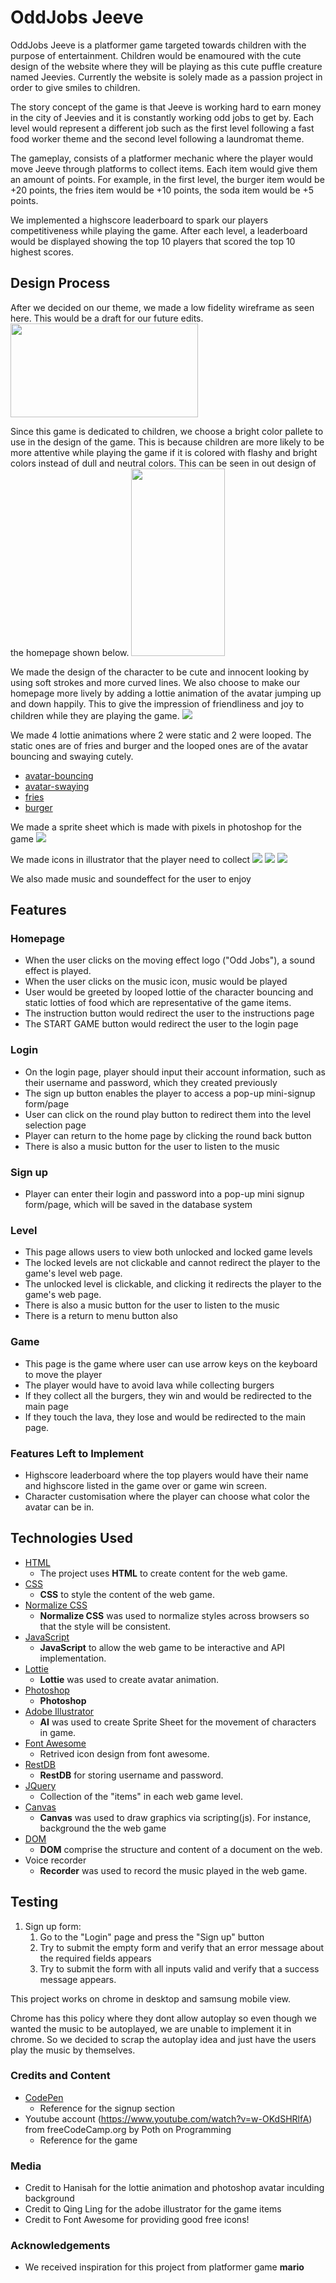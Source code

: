 # OddJobs Jeeve
OddJobs Jeeve is a platformer game targeted towards children with the purpose of entertainment. Children would be enamoured with the cute design of the website where they will be playing as this cute puffle creature named Jeevies. Currently the website is solely made as a passion project in order to give smiles to children. 

The story concept of the game is that Jeeve is working hard to earn money in the city of Jeevies and it is constantly working odd jobs to get by. Each level would represent a different job such as the first level following a fast food worker theme and the second level following a laundromat theme. 

The gameplay, consists of a platformer mechanic where the player would move Jeeve through platforms to collect items. Each item would give them an amount of points. For example, in the first level, the burger item would be +20 points, the fries item would be +10 points, the soda item would be +5 points.

We implemented a highscore leaderboard to spark our players competitiveness while playing the game. After each level, a leaderboard would be displayed showing the top 10 players that scored the top 10 highest scores.

## Design Process
After we decided on our theme, we made a low fidelity wireframe as seen here. This would be a draft for our future edits.
<img src="Design/Wireframe/Screenshot%20(91).png" width="300px" height="150px">

Since this game is dedicated to children, we choose a bright color pallete to use in the design of the game. This is because children are more likely to be more attentive while playing the game if it is colored with flashy and bright colors instead of dull and neutral colors. This can be seen in out design of the homepage shown below.
<img src="Design/Background/startscreen.png" width="150px" height="300px">

We made the design of the character to be cute and innocent looking by using soft strokes and more curved lines. We also choose to make our homepage more lively by adding a lottie animation of the avatar jumping up and down happily. This to give the impression of friendliness and joy to children while they are playing the game.
<img src="Design/Avatar/AvatarMovement.png">

We made 4 lottie animations where 2 were static and 2 were looped. The static ones are of fries and burger and the looped ones are of the avatar bouncing and swaying cutely. 
- [avatar-bouncing](https://lottiefiles.com/share/9cdoucbf)
- [avatar-swaying](https://lottiefiles.com/share/fdnpwmcq)
- [fries](https://lottiefiles.com/share/futh09vo)
- [burger](https://lottiefiles.com/share/rnzjt248)

We made a sprite sheet which is made with pixels in photoshop for the game
<img src="../Interactive_Media_Application/img/avatar-sprite.png">

We made icons in illustrator that the player need to collect
<img src="Design/Avatar/Fries.png">
<img src="../Interactive_Media_Application/Design/Avatar/Burger.png">
<img src="../Interactive_Media_Application/Design/Avatar/Ice-cream.png">

We also made music and soundeffect for the user to enjoy
<audio loop src="../Interactive_Media_Application/assets/music/waitingMusic.mp3" type="audio/mp3"></audio>
<audio loop src="../Interactive_Media_Application/assets/music/hey_sfx.m4a" type="audio/m4a"></audio>

## Features 
### Homepage
- When the user clicks on the moving effect logo ("Odd Jobs"), a sound effect is played.
- When the user clicks on the music icon, music would be played
- User would be greeted by looped lottie of the character bouncing and static lotties of food which are representative of the game items.
- The instruction button would redirect the user to the instructions page
- The START GAME button would redirect the user to the login page

### Login 
- On the login page, player should input their account information, such as their username and password, which they created previously
- The sign up button enables the player to access a pop-up mini-signup form/page
- User can click on the round play button to redirect them into the level selection page
- Player can return to the home page by clicking the round back button
- There is also a music button for the user to listen to the music

### Sign up
- Player can enter their login and password into a pop-up mini signup form/page, which will be saved in the database system

### Level
- This page allows users to view both unlocked and locked game levels
- The locked levels are not clickable and cannot redirect the player to the game's level web page.
- The unlocked level is clickable, and clicking it redirects the player to the game's web page.
- There is also a music button for the user to listen to the music
- There is a return to menu button also

### Game
- This page is the game where user can use arrow keys on the keyboard to move the player 
- The player would have to avoid lava while collecting burgers
- If they collect all the burgers, they win and would be redirected to the main page
- If they touch the lava, they lose and would be redirected to the main page.
### Features Left to Implement
- Highscore leaderboard where the top players would have their name and highscore listed in the game over or game win screen.
- Character customisation where the player can choose what color the avatar can be in.

## Technologies Used

- [HTML](https://www.w3schools.com/html/)
    - The project uses **HTML** to create content for the web game.
- [CSS](https://www.w3schools.com/css/)
    - **CSS** to style the content of the web game.
- [Normalize CSS](https://necolas.github.io/normalize.css/)
    - **Normalize CSS** was used to normalize styles across browsers so that the style will be consistent.
- [JavaScript](https://www.javascript.com/)
    - **JavaScript** to allow the web game to be interactive and API implementation.
- [Lottie](https://lottiefiles.com/editor)
    - **Lottie** was used to create avatar animation.
- [Photoshop](https://www.adobe.com/sg/products/photoshop.html)
    - **Photoshop**
- [Adobe Illustrator](https://www.adobe.com/sg/products/illustrator.html)
    - **AI** was used to create Sprite Sheet for the movement of characters in game.
- [Font Awesome](https://fontawesome.com/icons)
    - Retrived icon design from font awesome.
- [RestDB](https://restdb.io)
    - **RestDB** for storing username and password. 
- [JQuery](https://jquery.com/)
    - Collection of the "items" in each web game level.
- [Canvas](https://www.w3schools.com/tags/ref_canvas.asp)
    - **Canvas** was used to draw graphics via scripting(js). For instance, background the the web game
- [DOM](https://www.w3schools.com/js/js_htmldom.asp)
    - **DOM** comprise the structure and content of a document on the web.
- Voice recorder
    - **Recorder** was used to record the music played in the web game.

## Testing

1. Sign up form:
    1. Go to the "Login" page and press the "Sign up" button
    2. Try to submit the empty form and verify that an error message about the required fields appears
    3. Try to submit the form with all inputs valid and verify that a success message appears.

This project works on chrome in desktop and samsung mobile view.

Chrome has this policy where they dont allow autoplay so even though we wanted the music to be autoplayed, we are unable to implement it in chrome. So we decided to scrap the autoplay idea and just have the users play the music by themselves. 

### Credits and Content
- [CodePen](https://codepen.io/)
   - Reference for the signup section
- Youtube account (https://www.youtube.com/watch?v=w-OKdSHRlfA) from freeCodeCamp.org by Poth on Programming
  - Reference for the game

### Media
- Credit to Hanisah for the lottie animation and photoshop avatar inculding background
- Credit to Qing Ling for the adobe illustrator for the game items
- Credit to Font Awesome for providing good free icons!

### Acknowledgements
- We received inspiration for this project from platformer game **mario**
